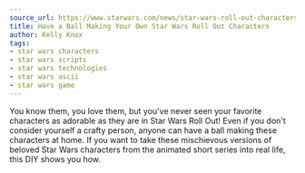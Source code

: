 ```yaml
---
source_url: https://www.starwars.com/news/star-wars-roll-out-characters-craft
title: Have a Ball Making Your Own Star Wars Roll Out Characters
author: Kelly Knox
tags:
- star wars characters
- star wars scripts
- star wars technologies
- star wars ascii
- star wars game
---
```


You know them, you love them, but you've never seen your favorite characters as adorable as they are in Star Wars Roll Out! Even if you don't consider yourself a crafty person, anyone can have a ball making these characters at home. If you want to take these mischievous versions of beloved Star Wars characters from the animated short series into real life, this DIY shows you how. 
